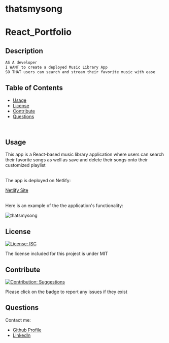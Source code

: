 # thatsmysong

# React_Portfolio

## Description
    
```md
AS A developer 
I WANT to create a deployed Music Library App
SO THAT users can search and stream their favorite music with ease
```
    
## Table of Contents
    
- [Usage](#usage)
- [License](#license)
- [Contribute](#contribute)
- [Questions](#questions)
    

<br>

 ## Usage
    
This app is a React-based music library application where users can search their favorite songs as well as save and delete their songs onto their customized playlist

<br>The app is deployed on Netlify: 

[Netlify Site]()

<br>Here is an example of the the application's functionality: <br>

![thatsmysong]() 
    
## License 
[![License: ISC](https://img.shields.io/badge/License-MIT-blue.svg)](https://opensource.org/licenses/MIT)
    
    
The license included for this project is under MIT
    
    
## Contribute 
[![Contribution: Suggestions](https://img.shields.io/badge/Contribution%20-Suggestions-4baaaa.svg)](https://github.com/odingol/thatsmysong/issues)
    
Please click on the badge to report any issues if they exist
    

## Questions
    
Contact me: 

- [Github Profile](https://github.com/odingol) 
- [LinkedIn](https://www.linkedin.com/in/lamor-odingo/)

